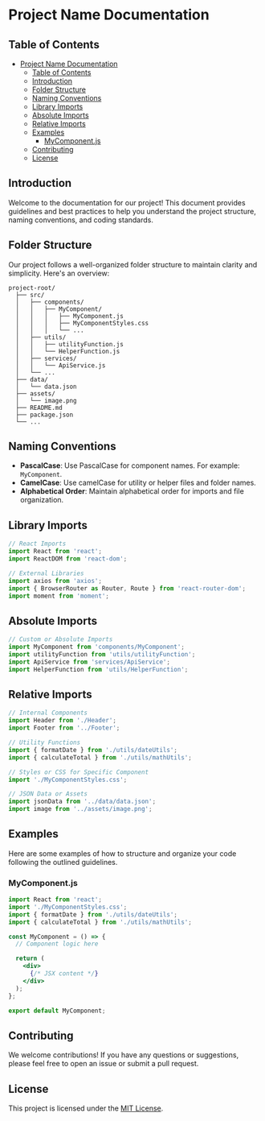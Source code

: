 # Project Name Documentation

## Table of Contents

- [Project Name Documentation](#project-name-documentation)
  - [Table of Contents](#table-of-contents)
  - [Introduction](#introduction)
  - [Folder Structure](#folder-structure)
  - [Naming Conventions](#naming-conventions)
  - [Library Imports](#library-imports)
  - [Absolute Imports](#absolute-imports)
  - [Relative Imports](#relative-imports)
  - [Examples](#examples)
    - [MyComponent.js](#mycomponentjs)
  - [Contributing](#contributing)
  - [License](#license)

## Introduction

Welcome to the documentation for our project! This document provides guidelines and best practices to help you understand the project structure, naming conventions, and coding standards.

## Folder Structure

Our project follows a well-organized folder structure to maintain clarity and simplicity. Here's an overview:

```plaintext
project-root/
  ├── src/
  │   ├── components/
  │   │   ├── MyComponent/
  │   │   │   ├── MyComponent.js
  │   │   │   ├── MyComponentStyles.css
  │   │   │   └── ...
  │   ├── utils/
  │   │   ├── utilityFunction.js
  │   │   └── HelperFunction.js
  │   ├── services/
  │   │   └── ApiService.js
  │   └── ...
  ├── data/
  │   └── data.json
  ├── assets/
  │   └── image.png
  ├── README.md
  ├── package.json
  └── ...
```

## Naming Conventions

- **PascalCase**: Use PascalCase for component names. For example: `MyComponent`.
- **CamelCase**: Use camelCase for utility or helper files and folder names.
- **Alphabetical Order**: Maintain alphabetical order for imports and file organization.

## Library Imports

```jsx
// React Imports
import React from 'react';
import ReactDOM from 'react-dom';

// External Libraries
import axios from 'axios';
import { BrowserRouter as Router, Route } from 'react-router-dom';
import moment from 'moment';
```

## Absolute Imports

```jsx
// Custom or Absolute Imports
import MyComponent from 'components/MyComponent';
import utilityFunction from 'utils/utilityFunction';
import ApiService from 'services/ApiService';
import HelperFunction from 'utils/HelperFunction';
```

## Relative Imports

```jsx
// Internal Components
import Header from './Header';
import Footer from '../Footer';

// Utility Functions
import { formatDate } from './utils/dateUtils';
import { calculateTotal } from './utils/mathUtils';

// Styles or CSS for Specific Component
import './MyComponentStyles.css';

// JSON Data or Assets
import jsonData from '../data/data.json';
import image from '../assets/image.png';
```

## Examples

Here are some examples of how to structure and organize your code following the outlined guidelines.

### MyComponent.js

```jsx
import React from 'react';
import './MyComponentStyles.css';
import { formatDate } from './utils/dateUtils';
import { calculateTotal } from './utils/mathUtils';

const MyComponent = () => {
  // Component logic here

  return (
    <div>
      {/* JSX content */}
    </div>
  );
};

export default MyComponent;
```

## Contributing

We welcome contributions! If you have any questions or suggestions, please feel free to open an issue or submit a pull request.

## License

This project is licensed under the [MIT License](LICENSE).